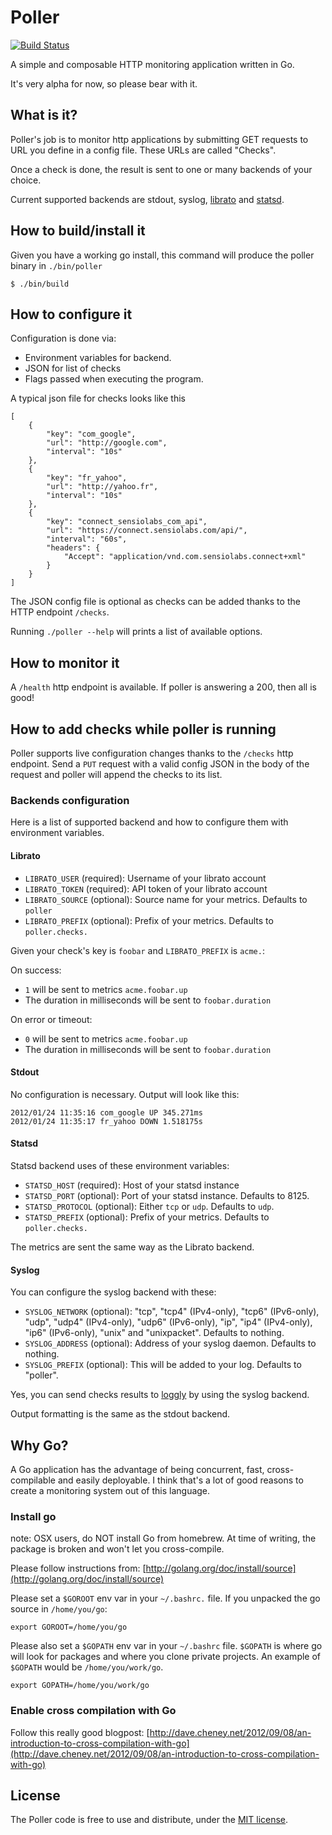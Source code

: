 # Poller

[![Build Status](https://travis-ci.org/marcw/poller.png?branch=master)](https://travis-ci.org/marcw/poller)

A simple and composable HTTP monitoring application written in Go.

It's very alpha for now, so please bear with it.

## What is it?

Poller's job is to monitor http applications by submitting GET requests to URL
you define in a config file. These URLs are called "Checks".

Once a check is done, the result is sent to one or many backends of your choice. 

Current supported backends are stdout, syslog,
[librato](http://metrics.librato.com/) and [statsd](://github.com/etsy/statsd).

## How to build/install it

Given you have a working go install, this command will produce the poller
binary in `./bin/poller`

    $ ./bin/build

## How to configure it

Configuration is done via:

- Environment variables for backend.
- JSON for list of checks
- Flags passed when executing the program.

A typical json file for checks looks like this

    [
        {
            "key": "com_google",
            "url": "http://google.com",
            "interval": "10s"
        },
        {
            "key": "fr_yahoo",
            "url": "http://yahoo.fr",
            "interval": "10s"
        },
        {
            "key": "connect_sensiolabs_com_api",
            "url": "https://connect.sensiolabs.com/api/",
            "interval": "60s",
            "headers": {
                "Accept": "application/vnd.com.sensiolabs.connect+xml"
            }
        }
    ]

The JSON config file is optional as checks can be added thanks to the HTTP endpoint `/checks`.

Running `./poller --help` will prints a list of available options.

## How to monitor it

A `/health` http endpoint is available. If poller is answering a 200, then all
is good!

## How to add checks while poller is running

Poller supports live configuration changes thanks to the `/checks` http endpoint.
Send a `PUT` request with a valid config JSON in the body of the request and poller
will append the checks to its list.

### Backends configuration

Here is a list of supported backend and how to configure them with environment
variables.

#### Librato

- `LIBRATO_USER` (required): Username of your librato account
- `LIBRATO_TOKEN` (required): API token of your librato account
- `LIBRATO_SOURCE` (optional): Source name for your metrics. Defaults to `poller`
- `LIBRATO_PREFIX` (optional): Prefix of your metrics. Defaults to `poller.checks.`

Given your check's key is `foobar` and `LIBRATO_PREFIX` is `acme.`:

On success:
  - `1` will be sent to metrics `acme.foobar.up`
  - The duration in milliseconds will be sent to `foobar.duration`

On error or timeout:
  - `0` will be sent to metrics `acme.foobar.up`
  - The duration in milliseconds will be sent to `foobar.duration`

#### Stdout

No configuration is necessary.
Output will look like this:

    2012/01/24 11:35:16 com_google UP 345.271ms
    2012/01/24 11:35:17 fr_yahoo DOWN 1.518175s


#### Statsd

Statsd backend uses of these environment variables:

- `STATSD_HOST` (required): Host of your statsd instance
- `STATSD_PORT` (optional): Port of your statsd instance. Defaults to 8125.
- `STATSD_PROTOCOL` (optional): Either `tcp` or `udp`. Defaults to `udp`.
- `STATSD_PREFIX` (optional): Prefix of your metrics. Defaults to `poller.checks.`

The metrics are sent the same way as the Librato backend.

#### Syslog

You can configure the syslog backend with these:

- `SYSLOG_NETWORK` (optional): "tcp", "tcp4" (IPv4-only), "tcp6" (IPv6-only),
  "udp", "udp4" (IPv4-only), "udp6" (IPv6-only), "ip", "ip4" (IPv4-only), "ip6"
  (IPv6-only), "unix" and "unixpacket". Defaults to nothing.
- `SYSLOG_ADDRESS` (optional): Address of your syslog daemon. Defaults to nothing.
- `SYSLOG_PREFIX` (optional): This will be added to your log. Defaults to "poller".

Yes, you can send checks results to [loggly](http://www.loggly.com/) by using
the syslog backend.

Output formatting is the same as the stdout backend.

## Why Go?

A Go application has the advantage of being concurrent, fast, cross-compilable
and easily deployable. I think that's a lot of good reasons to create a
monitoring system out of this language.

### Install go

note: OSX users, do NOT install Go from homebrew. At time of writing, the
package is broken and won't let you cross-compile.

Please follow instructions from:
[http://golang.org/doc/install/source](http://golang.org/doc/install/source)

Please set a `$GOROOT` env var in your `~/.bashrc.` file. If you unpacked the
go source in `/home/you/go`:

    export GOROOT=/home/you/go

Please also set a `$GOPATH` env var in your `~/.bashrc` file. `$GOPATH` is
where go will look for packages and where you clone private projects.  An
example of `$GOPATH` would be `/home/you/work/go`.

    export GOPATH=/home/you/work/go

### Enable cross compilation with Go

Follow this really good blogpost:
[http://dave.cheney.net/2012/09/08/an-introduction-to-cross-compilation-with-go](http://dave.cheney.net/2012/09/08/an-introduction-to-cross-compilation-with-go)

## License

The Poller code is free to use and distribute, under the [MIT license](https://github.com/marcw/poller/blob/master/LICENSE).
